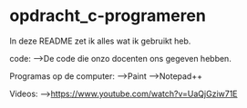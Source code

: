 # opdracht_c-programeren

In deze README zet ik alles wat ik gebruikt heb.

code:
-->De code die onzo docenten ons gegeven hebben.

Programas op de computer:
-->Paint
-->Notepad++

Videos:
-->https://www.youtube.com/watch?v=UaQjGziw71E